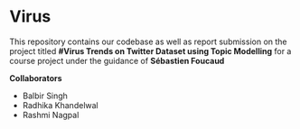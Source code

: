 # Virus
This repository contains our codebase as well as report submission on the project titled __#Virus Trends on Twitter Dataset using Topic Modelling__ for a course project under the guidance of __Sébastien Foucaud__


**Collaborators**
- Balbir Singh
- Radhika Khandelwal
- Rashmi Nagpal
